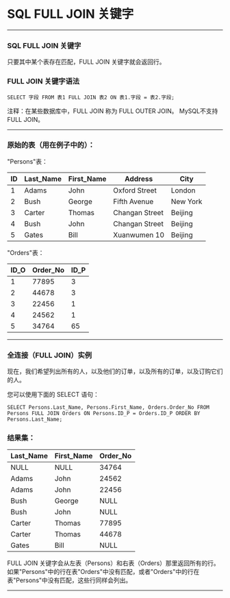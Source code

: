 # SQL FULL JOIN 关键字

---
### SQL FULL JOIN 关键字

只要其中某个表存在匹配，FULL JOIN 关键字就会返回行。

### FULL JOIN 关键字语法

```
SELECT 字段 FROM 表1 FULL JOIN 表2 ON 表1.字段 = 表2.字段;
```

注释：在某些数据库中，FULL JOIN 称为 FULL OUTER JOIN。 MySQL不支持 FULL JOIN。

---
### 原始的表（用在例子中的）：

"Persons"表：

ID | Last_Name | First_Name | Address        | City
---|-----------|------------|----------------|---------
1  | Adams     | John       | Oxford Street  | London
2  | Bush      | George     | Fifth Avenue   | New York
3  | Carter    | Thomas     | Changan Street | Beijing
4  | Bush      | John       | Changan Street | Beijing
5  | Gates     | Bill       | Xuanwumen 10   | Beijing

"Orders"表：

ID_O | Order_No | ID_P
-----|----------|-----
1    |    77895 |    3
2    |    44678 |    3
3    |    22456 |    1
4    |    24562 |    1
5    |    34764 |   65

---
### 全连接（FULL JOIN）实例

现在，我们希望列出所有的人，以及他们的订单，以及所有的订单，以及订购它们的人。

您可以使用下面的 SELECT 语句：

```
SELECT Persons.Last_Name, Persons.First_Name, Orders.Order_No FROM Persons FULL JOIN Orders ON Persons.ID_P = Orders.ID_P ORDER BY Persons.Last_Name;
```

### 结果集：

Last_Name | First_Name | Order_No
----------|------------|---------
NULL      | NULL       |    34764
Adams     | John       |    24562
Adams     | John       |    22456
Bush      | George     |     NULL
Bush      | John       |     NULL
Carter    | Thomas     |    77895
Carter    | Thomas     |    44678
Gates     | Bill       |     NULL

FULL JOIN 关键字会从左表（Persons）和右表（Orders）那里返回所有的行。如果"Persons"中的行在表"Orders"中没有匹配，或者"Orders"中的行在表"Persons"中没有匹配，这些行同样会列出。

---